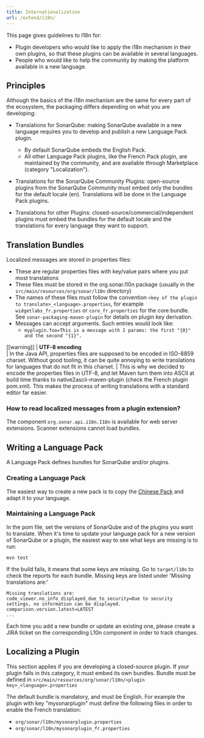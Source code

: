 ```yaml
---
title: Internationalization
url: /extend/i18n/
---
```


This page gives guidelines to I18n for:

* Plugin developers who would like to apply the i18n mechanism in their own plugins, so that these plugins can be available in several languages.
* People who would like to help the community by making the platform available in a new language.

## Principles
Although the basics of the i18n mechanism are the same for every part of the ecosystem, the packaging differs depending on what you are developing:

* Translations for SonarQube: making SonarQube available in a new language requires you to develop and publish a new Language Pack plugin. 
   * By default SonarQube embeds the English Pack.
   * All other Language Pack plugins, like the French Pack plugin, are maintained by the community, and are available through Marketplace (category "Localization").
* Translations for the SonarQube Community Plugins: open-source plugins from the SonarQube Community must embed only the bundles for the default locale (en). Translations will be done in the Language Pack plugins.

* Translations for other Plugins: closed-source/commercial/independent plugins must embed the bundles for the default locale and the translations for every language they want to support.

## Translation Bundles
Localized messages are stored in properties files:

* These are regular properties files with key/value pairs where you put most translations
* These files must be stored in the org.sonar.l10n package (usually in the `src/main/resources/org/sonar/l10n` directory)
* The names of these files must follow the convention `<key of the plugin to translate>_<language>.properties`, for example `widgetlabs_fr.properties` or `core_fr.properties` for the core bundle. See `sonar-packaging-maven-plugin` for details on plugin key derivation.
* Messages can accept arguments. Such entries would look like:
   * `myplugin.foo=This is a message with 2 params: the first "{0}" and the second "{1}".`
   
[[warning]]
| **UTF-8 encoding**  
| In the Java API, properties files are supposed to be encoded in ISO-8859 charset. Without good tooling, it can be quite annoying to write translations for languages that do not fit in this charset.
| This is why we decided to encode the properties files in UTF-8, and let Maven turn them into ASCII at build time thanks to native2ascii-maven-plugin (check the French plugin pom.xml). This makes the process of writing translations with a standard editor far easier.

### How to read localized messages from a plugin extension?
The component `org.sonar.api.i18n.I18n` is available for web server extensions. Scanner extensions cannot load bundles.

## Writing a Language Pack
A Language Pack defines bundles for SonarQube and/or plugins.

### Creating a Language Pack
The easiest way to create a new pack is to copy the [Chinese Pack](https://github.com/SonarQubeCommunity/sonar-l10n-zh) and adapt it to your language.

### Maintaining a Language Pack
In the pom file, set the versions of SonarQube and of the plugins you want to translate. When it's time to update your language pack for a new version of SonarQube or a plugin, the easiest way to see what keys are missing is to run:
```
mvn test
```
If the build fails, it means that some keys are missing. Go to `target/l10n` to check the reports for each bundle. Missing keys are listed under 'Missing translations are:'
```
Missing translations are:
code_viewer.no_info_displayed_due_to_security=Due to security settings, no information can be displayed.
comparison.version.latest=LATEST
...
```

Each time you add a new bundle or update an existing one, please create a JIRA ticket on the corresponding L10n component in order to track changes.

## Localizing a Plugin
This section applies if you are developing a closed-source plugin. If your plugin falls in this category, it must embed its own bundles. Bundle must be defined in `src/main/resources/org/sonar/l10n/<plugin key>_<language>.properties`

The default bundle is mandatory, and must be English. For example the plugin with key "mysonarplugin" must define the following files in order to enable the French translation:

* `org/sonar/l10n/mysonarplugin.properties`
* `org/sonar/l10n/mysonarplugin_fr.properties`
